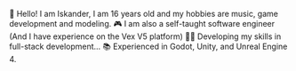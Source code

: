 👋 Hello! I am Iskander, I am 16 years old and my hobbies are music, game development and modeling. 
🎮 I am also a self-taught software engineer (And I have experience on the Vex V5 platform) 
👨‍💻 Developing my skills in full-stack development...
📚 Experienced in Godot, Unity, and Unreal Engine 4.


<!---
Attila1617/Attila1617 is a ✨ special ✨ repository because its `README.md` (this file) appears on your GitHub profile.
You can click the Preview link to take a look at your changes.
--->
